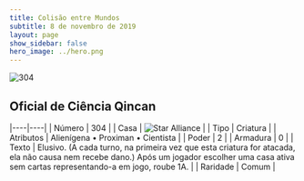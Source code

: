 ```yaml
---
title: Colisão entre Mundos
subtitle: 8 de novembro de 2019
layout: page
show_sidebar: false
hero_image: ../hero.png
---
```


![304](https://cdn.keyforgegame.com/media/card_front/pt/452_304_WCVRJ3JR6M9G_pt.png)

## Oficial de Ciência Qincan

|----|----|
| Número | 304 |
| Casa | ![Star Alliance](https://archonarcana.com/images/thumb/7/7d/Star_Alliance.png/22px-Star_Alliance.png "Aliança Estelar") |
| Tipo | Criatura |
| Atributos | Alienígena • Proximan • Cientista |
| Poder | 2 |
| Armadura | 0 |
| Texto | Elusivo. (A cada turno, na primeira vez que esta criatura for atacada, ela não causa nem recebe dano.) Após um jogador escolher uma casa  ativa sem cartas representando-a em jogo, roube 1A. |
| Raridade | Comum |
